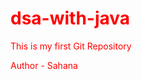 # dsa-with-java
This is my first Git Repository
<br>
<html>
  <head>   </head>
    <body style="color:red;">  Author - Sahana 
    </body>
</html>

